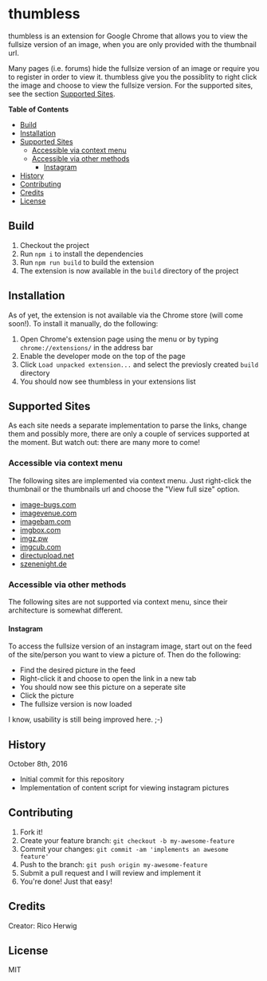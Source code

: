 # thumbless
thumbless is an extension for Google Chrome that allows you to view the fullsize version
of an image, when you are only provided with the thumbnail url.

Many pages (i.e. forums) hide the fullsize version of an image or require you to register
in order to view it. thumbless give you the possiblity to right click the image and choose
to view the fullsize version. For the supported sites, 
see the section [Supported Sites](#supported-sites).

**Table of Contents**
- [Build](#build)
- [Installation](#installation)
- [Supported Sites](#supported-sites)
  - [Accessible via context menu](#context-menu)
  - [Accessible via other methods](#other-methods)
    - [Instagram](#instagram)
- [History](#history)
- [Contributing](#contributing)
- [Credits](#credits)
- [License](#license)

## Build <a id="build"></a>
1. Checkout the project
2. Run `npm i` to install the dependencies
3. Run `npm run build` to build the extension
4. The extension is now available in the `build` directory of the project

## Installation <a id="installation"></a>
As of yet, the extension is not available via the Chrome store (will come soon!).
To install it manually, do the following:
1. Open Chrome's extension page using the menu or by typing `chrome://extensions/` in the address bar
2. Enable the developer mode on the top of the page
3. Click `Load unpacked extension...` and select the previosly created `build` directory
4. You should now see thumbless in your extensions list

## Supported Sites <a id="supported-sites"></a>
As each site needs a separate implementation to parse the links, change them
and possibly more, there are only a couple of services supported at the moment.
But watch out: there are many more to come!

### Accessible via context menu <a id="context-menu"></a>
The following sites are implemented via context menu. Just right-click the thumbnail
or the thumbnails url and choose the "View full size" option.

- [image-bugs.com](http://image-bugs.com)
- [imagevenue.com](http://imagevenue.com)
- [imagebam.com](http://imagebam.com)
- [imgbox.com](http://imgbox.com)
- [imgz.pw](http://imgz.pw)
- [imgcub.com](http://imgcub.com)
- [directupload.net](http://directupload.net)
- [szenenight.de](http://szenenight.de)

### Accessible via other methods <a id="other-methods"></a>
The following sites are not supported via context menu, since their architecture is
somewhat different.

#### Instagram <a id="instagram"></a>
To access the fullsize version of an instagram image, start out on the feed of the
site/person you want to view a picture of. Then do the following:
- Find the desired picture in the feed
- Right-click it and choose to open the link in a new tab
- You should now see this picture on a seperate site
- Click the picture
- The fullsize version is now loaded

I know, usability is still being improved here. ;-)

## History <a id="history"></a>
October 8th, 2016
- Initial commit for this repository
- Implementation of content script for viewing instagram pictures

## Contributing <a id="contributing"></a>
1. Fork it!
2. Create your feature branch: `git checkout -b my-awesome-feature`
3. Commit your changes: `git commit -am 'implements an awesome feature'`
4. Push to the branch: `git push origin my-awesome-feature`
5. Submit a pull request and I will review and implement it
6. You're done! Just that easy!

## Credits <a id="credits"></a>
Creator: Rico Herwig

## License <a id="license"></a>
MIT
